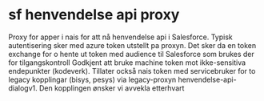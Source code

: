 # sf henvendelse api proxy
Proxy for apper i nais for att nå henvendelse api i Salesforce.
Typisk autentisering sker med azure token utstellt pa proxyn. Det sker da en token exchange for o hente ut token med
audience til Salesforce som brukes der for tilgangskontroll
Godkjent att bruke machine token mot ikke-sensitiva endepunkter (kodeverk).
Tillater också nais token med servicebruker for to legacy kopplingar (bisys, pesys) via legacy-proxyn
henvendelse-api-dialogv1. Den kopplingen ønsker vi avvekla etterhvart